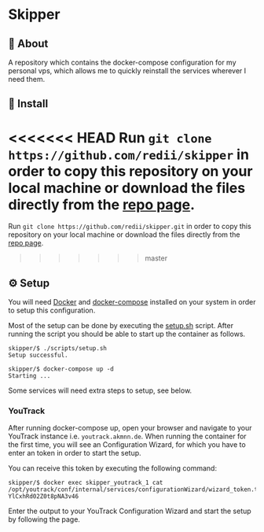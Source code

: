 # Skipper

## 📖 About
A repository which contains the docker-compose configuration for my personal vps, which allows me to quickly reinstall the services wherever I need them.

## 🔧 Install
<<<<<<< HEAD
Run `git clone https://github.com/redii/skipper` in order to copy this repository on your local machine or download the files directly from the [repo page](https://github.com/redii/skipper).
=======
Run `git clone https://github.com/redii/skipper.git` in order to copy this repository on your local machine or download the files directly from the [repo page](https://github.com/redii/skipper).
>>>>>>> master

## ⚙ Setup
You will need [Docker](https://www.docker.com/) and [docker-compose](https://docs.docker.com/compose/) installed on your system in order to setup this configuration.

Most of the setup can be done by executing the [setup.sh]() script. After running the script you should be able to start up the container as follows.
```shell
skipper/$ ./scripts/setup.sh
Setup successful.

skipper/$ docker-compose up -d
Starting ...
```
Some services will need extra steps to setup, see below.

### YouTrack
After running docker-compose up, open your browser and navigate to your YouTrack instance i.e. `youtrack.akmnn.de`. When running the container for the first time, you will see an Configuration Wizard, for which you have to enter an token in order to start the setup.

You can receive this token by executing the following command:
```shell
skipper/$ docker exec skipper_youtrack_1 cat /opt/youtrack/conf/internal/services/configurationWizard/wizard_token.txt
YlCxhRd02Z0t8pNA3v46
```
Enter the output to your YouTrack Configuration Wizard and start the setup by following the page.
